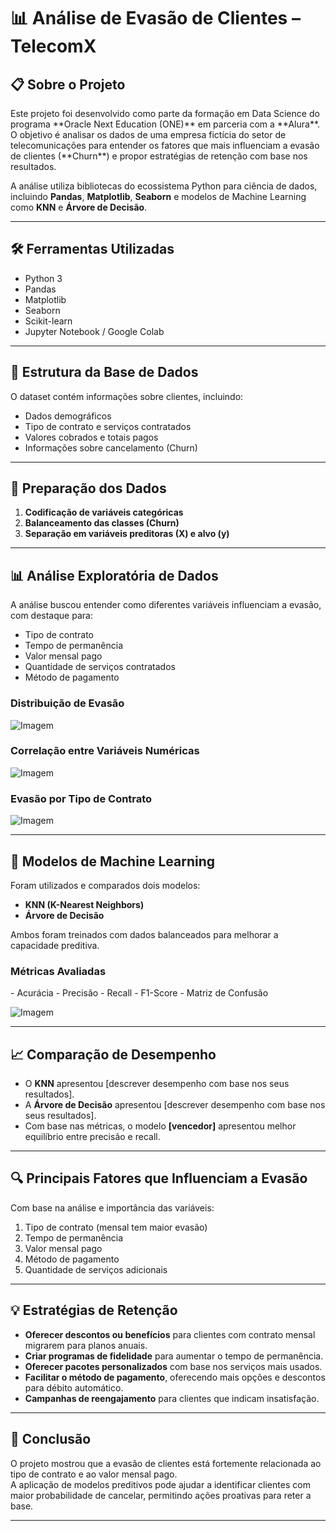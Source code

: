 # 📊 Análise de Evasão de Clientes – TelecomX

<h2> 📋 Sobre o Projeto </h2>
Este projeto foi desenvolvido como parte da formação em Data Science do programa **Oracle Next Education (ONE)** em parceria com a **Alura**.  
O objetivo é analisar os dados de uma empresa fictícia do setor de telecomunicações para entender os fatores que mais influenciam a evasão de clientes (**Churn**) e propor estratégias de retenção com base nos resultados.

A análise utiliza bibliotecas do ecossistema Python para ciência de dados, incluindo **Pandas**, **Matplotlib**, **Seaborn** e modelos de Machine Learning como **KNN** e **Árvore de Decisão**.

---

<h2> 🛠️ Ferramentas Utilizadas </h2>

- Python 3
- Pandas
- Matplotlib
- Seaborn
- Scikit-learn
- Jupyter Notebook / Google Colab

---

<h2> 📂 Estrutura da Base de Dados </h2>

O dataset contém informações sobre clientes, incluindo:
- Dados demográficos
- Tipo de contrato e serviços contratados
- Valores cobrados e totais pagos
- Informações sobre cancelamento (Churn)

---

<h2> 🧹 Preparação dos Dados </h2>

1. **Codificação de variáveis categóricas**
2. **Balanceamento das classes (Churn)**
3. **Separação em variáveis preditoras (X) e alvo (y)**

---

<h2> 📊 Análise Exploratória de Dados </h2>

A análise buscou entender como diferentes variáveis influenciam a evasão, com destaque para:
- Tipo de contrato
- Tempo de permanência
- Valor mensal pago
- Quantidade de serviços contratados
- Método de pagamento

<h3> Distribuição de Evasão </h3>

![Imagem](images/distribuicao_evasao.png)

<h3> Correlação entre Variáveis Numéricas </h3>

![Imagem](images/matriz_correlacao.png)

<h3> Evasão por Tipo de Contrato </h3>

![Imagem](images/evasao_contrato.png)

---

<h2> 🤖 Modelos de Machine Learning </h2>

Foram utilizados e comparados dois modelos:
- **KNN (K-Nearest Neighbors)**
- **Árvore de Decisão**

Ambos foram treinados com dados balanceados para melhorar a capacidade preditiva.

<h3> Métricas Avaliadas </h3>
- Acurácia
- Precisão
- Recall
- F1-Score
- Matriz de Confusão

![Imagem](images/comparacao_modelos.png)

---

<h2> 📈 Comparação de Desempenho </h2>

- O **KNN** apresentou [descrever desempenho com base nos seus resultados].
- A **Árvore de Decisão** apresentou [descrever desempenho com base nos seus resultados].
- Com base nas métricas, o modelo **[vencedor]** apresentou melhor equilíbrio entre precisão e recall.

---

<h2> 🔍 Principais Fatores que Influenciam a Evasão </h2>

Com base na análise e importância das variáveis:
1. Tipo de contrato (mensal tem maior evasão)
2. Tempo de permanência
3. Valor mensal pago
4. Método de pagamento
5. Quantidade de serviços adicionais

---

<h2> 💡 Estratégias de Retenção </h2>

- **Oferecer descontos ou benefícios** para clientes com contrato mensal migrarem para planos anuais.
- **Criar programas de fidelidade** para aumentar o tempo de permanência.
- **Oferecer pacotes personalizados** com base nos serviços mais usados.
- **Facilitar o método de pagamento**, oferecendo mais opções e descontos para débito automático.
- **Campanhas de reengajamento** para clientes que indicam insatisfação.

---

<h2> 📌 Conclusão </h2>

O projeto mostrou que a evasão de clientes está fortemente relacionada ao tipo de contrato e ao valor mensal pago.  
A aplicação de modelos preditivos pode ajudar a identificar clientes com maior probabilidade de cancelar, permitindo ações proativas para reter a base.

---
